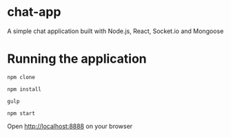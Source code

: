 # chat-app
A simple chat application built with Node.js, React, Socket.io and Mongoose

# Running the application
`npm clone`

`npm install`

`gulp`

`npm start`

Open [http://localhost:8888](http://localhost:8888) on your browser